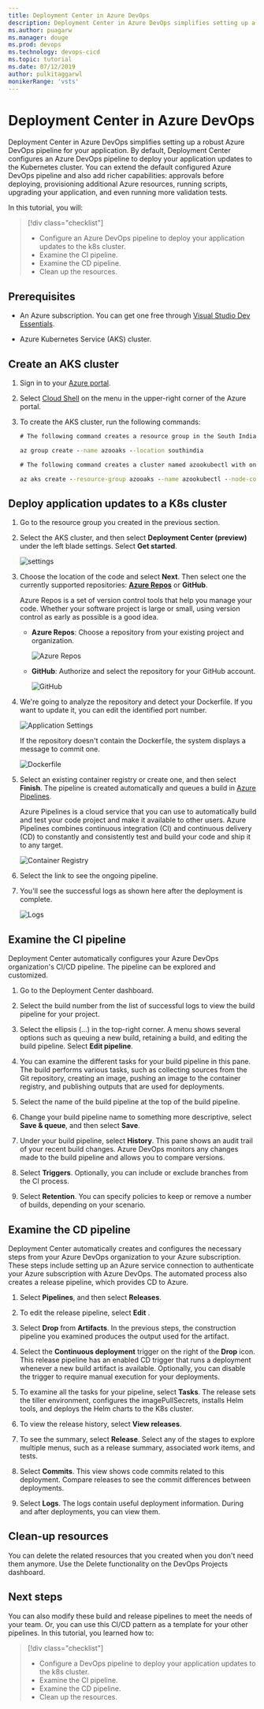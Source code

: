 ```yaml
---
title: Deployment Center in Azure DevOps
description: Deployment Center in Azure DevOps simplifies setting up a robust Azure DevOps pipeline for your application
ms.author: puagarw
ms.manager: douge
ms.prod: devops
ms.technology: devops-cicd
ms.topic: tutorial
ms.date: 07/12/2019
author: pulkitaggarwl
monikerRange: 'vsts'
---
```


# Deployment Center in Azure DevOps

Deployment Center in Azure DevOps simplifies setting up a robust Azure DevOps pipeline for your application. By default, Deployment Center configures an Azure DevOps pipeline to deploy your application updates to the Kubernetes cluster. You can extend the default configured Azure DevOps pipeline and also add richer capabilities: approvals before deploying, provisioning additional Azure resources, running scripts, upgrading your application, and even running more validation tests.

In this tutorial, you will:

> [!div class="checklist"]
> * Configure an Azure DevOps pipeline to deploy your application updates to the k8s cluster.
> * Examine the CI pipeline.
> * Examine the CD pipeline.
> * Clean up the resources.

## Prerequisites

* An Azure subscription. You can get one free through [Visual Studio Dev Essentials](https://visualstudio.microsoft.com/dev-essentials/).

* Azure Kubernetes Service (AKS) cluster.

## Create an AKS cluster

1. Sign in to your [Azure portal](https://portal.azure.com/).

1. Select [Cloud Shell](https://docs.microsoft.com/azure/cloud-shell/overview) on the menu in the upper-right corner of the Azure portal.

1. To create the AKS cluster, run the following commands:

    ```cmd
    # The following command creates a resource group in the South India location:

    az group create --name azooaks --location southindia

    # The following command creates a cluster named azookubectl with one node.

    az aks create --resource-group azooaks --name azookubectl --node-count 1 --enable-addons monitoring --generate-ssh-keys
    ```

## Deploy application updates to a K8s cluster

1. Go to the resource group you created in the previous section.

1. Select the AKS cluster, and then select **Deployment Center (preview)** under the left blade settings. Select **Get started**.

   ![settings](media/deployment-center-launcher/settings.png)

1. Choose the location of the code and select **Next**. Then select one the currently supported repositories: **[Azure Repos](https://docs.microsoft.com/azure/devops/repos/index?view=azure-devops)** or **GitHub**.

    Azure Repos is a set of version control tools that help you manage your code. Whether your software project is large or small, using version control as early as possible is a good idea.

    - **Azure Repos**: Choose a repository from your existing project and organization.

        ![Azure Repos](media/deployment-center-launcher/azure-repos.gif)

    - **GitHub**: Authorize and select the repository for your GitHub account.

        ![GitHub](media/deployment-center-launcher/github.gif)


1. We're going to analyze the repository and detect your Dockerfile. If you want to update it, you can edit the identified port number.

    ![Application Settings](media/deployment-center-launcher/application-settings.png)

    If the repository doesn't contain the Dockerfile, the system displays a message to commit one.

    ![Dockerfile](media/deployment-center-launcher/dockerfile.png)

1. Select an existing container registry or create one, and then select **Finish**. The pipeline is created automatically and queues a build in [Azure Pipelines](https://docs.microsoft.com/azure/devops/pipelines/index?view=azure-devops).

    Azure Pipelines is a cloud service that you can use to automatically build and test your code project and make it available to other users. Azure Pipelines combines continuous integration (CI) and continuous delivery (CD) to constantly and consistently test and build your code and ship it to any target.

    ![Container Registry](media/deployment-center-launcher/container-registry.png)

1. Select the link to see the ongoing pipeline.

1. You'll see the successful logs as shown here after the deployment is complete.

    ![Logs](media/deployment-center-launcher/logs.png)

## Examine the CI pipeline

Deployment Center automatically configures your Azure DevOps organization's CI/CD pipeline. The pipeline can be explored and customized.

1. Go to the Deployment Center dashboard.  

1. Select the build number from the list of successful logs to view the build pipeline for your project.

1. Select the ellipsis (...) in the top-right corner. A menu shows several options such as queuing a new build, retaining a build, and editing the build pipeline. Select **Edit pipeline**. 

1. You can examine the different tasks for your build pipeline in this pane. The build performs various tasks, such as collecting sources from the Git repository, creating an image, pushing an image to the container registry, and publishing outputs that are used for deployments.

1. Select the name of the build pipeline at the top of the build pipeline.

1. Change your build pipeline name to something more descriptive, select **Save & queue**, and then select **Save**.

1. Under your build pipeline, select **History**. This pane shows an audit trail of your recent build changes. Azure DevOps monitors any changes made to the build pipeline and allows you to compare versions.

1. Select **Triggers**. Optionally, you can include or exclude branches from the CI process.

1. Select **Retention**. You can specify policies to keep or remove a number of builds, depending on your scenario.

## Examine the CD pipeline

Deployment Center automatically creates and configures the necessary steps from your Azure DevOps organization to your Azure subscription. These steps include setting up an Azure service connection to authenticate your Azure subscription with Azure DevOps. The automated process also creates a release pipeline, which provides CD to Azure.

1. Select **Pipelines**, and then select **Releases**.

1. To edit the release pipeline, select **Edit** .

1. Select **Drop** from **Artifacts**. In the previous steps, the construction pipeline you examined produces the output used for the artifact. 

1. Select the **Continuous deployment** trigger on the right of the **Drop** icon. This release pipeline has an enabled CD trigger that runs a deployment whenever a new build artifact is available. Optionally, you can disable the trigger to require manual execution for your deployments.

1. To examine all the tasks for your pipeline, select **Tasks**. The release sets the tiller environment, configures the imagePullSecrets, installs Helm tools, and deploys the Helm charts to the K8s cluster.

1. To view the release history, select **View releases**. 

1. To see the summary, select **Release**. Select any of the stages to explore multiple menus, such as a release summary, associated work items, and tests. 

1. Select **Commits**. This view shows code commits related to this deployment. Compare releases to see the commit differences between deployments.

1. Select **Logs**. The logs contain useful deployment information. During and after deployments, you can view them.

## Clean-up resources

You can delete the related resources that you created when you don't need them anymore. Use the Delete functionality on the DevOps Projects dashboard.

## Next steps

You can also modify these build and release pipelines to meet the needs of your team. Or, you can use this CI/CD pattern as a template for your other pipelines. In this tutorial, you learned how to:

> [!div class="checklist"]
> * Configure a DevOps pipeline to deploy your application updates to the k8s cluster.
> * Examine the CI pipeline.
> * Examine the CD pipeline.
> * Clean up the resources.
